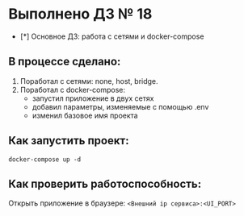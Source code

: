 # Выполнено ДЗ № 18
 - [*] Основное ДЗ: работа с сетями и docker-compose

## В процессе сделано:
1. Поработал с сетями: none, host, bridge.
2. Поработал с docker-compose:
   - запустил приложение в двух сетях
   - добавил параметры, изменяемые с помощью .env
   - изменил базовое имя проекта

## Как запустить проект:
```shell
docker-compose up -d
```

## Как проверить работоспособность:
Открыть приложение в браузере: `<Внешний ip сервиса>:<UI_PORT>`
